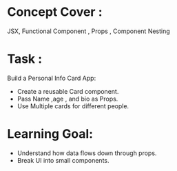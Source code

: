 # Concept Cover :
  JSX, Functional Component , Props , Component Nesting

  # Task :

  Build a Personal Info Card App:
   - Create a reusable Card component.
   - Pass Name ,age , and bio as Props.
   - Use Multiple cards for different people.


# Learning Goal:
   - Understand how data flows down through props.
   - Break UI into small components.